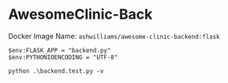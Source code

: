 # AwesomeClinic-Back

Docker Image Name: `ashwilliams/awesome-clinic-backend:flask`    

`$env:FLASK_APP = "backend.py"`    
`$env:PYTHONIOENCODING = "UTF-8"`

`python .\backend.test.py -v`
